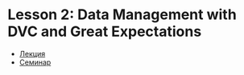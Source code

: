 # Lesson 2: Data Management with DVC and Great Expectations

- [Лекция](<ВСТАВЬ_ССЫЛКУ_НА_ЛЕКЦИЮ>)
- [Семинар](./seminar)
